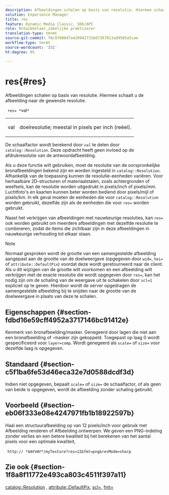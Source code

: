 ```yaml
---
description: Afbeeldingen schalen op basis van resolutie. Hiermee schaalt u de afbeelding naar de gewenste resolutie.
solution: Experience Manager
title: res
feature: Dynamic Media Classic, SDK/API
role: Ontwikkelaar,zakelijke praktiserer
translation-type: tm+mt
source-git-commit: f6c97606d7a4209427316d7367013ad9585a5cae
workflow-type: tm+mt
source-wordcount: '331'
ht-degree: 0%

---
```



# res{#res}

Afbeeldingen schalen op basis van resolutie. Hiermee schaalt u de afbeelding naar de gewenste resolutie.

` res= *`val`*`

<table id="simpletable_E69F3709266749C4A165C90FF18FF5AA"> 
 <tr class="strow"> 
  <td class="stentry"> <p> <span class="varname"> val  </span> </p> </td> 
  <td class="stentry"> <p>doelresolutie; meestal in pixels per inch (reëel). </p> </td> 
 </tr> 
</table>

De schaalfactor wordt berekend door *`val`* te delen door `catalog::Resolution`. Deze opdracht heeft geen invloed op de afdrukresolutie van de antwoordafbeelding.

Als u deze functie wilt gebruiken, moet de resolutie van de oorspronkelijke bronafbeeldingen bekend zijn en worden ingesteld in `catalog::Resolution`. Afhankelijk van de toepassing kunnen de resolutie-eenheden variëren. Voor herhaalbare 2D-structuren of materiaalstalen, zoals achtergronden of weefsels, kan de resolutie worden uitgedrukt in pixels/inch of pixels/mm. Luchtfoto&#39;s en kaarten kunnen beter worden bediend door pixels/mijl of pixels/km. In elk geval moeten de eenheden die voor `catalog::Resolution` worden gebruikt, dezelfde zijn als de eenheden die voor `res=` worden gebruikt.

Naast het verkrijgen van afbeeldingen met nauwkeurige resoluties, kan `res=` ook worden gebruikt om meerdere afbeeldingen met dezelfde resolutie te combineren, zodat de items die zichtbaar zijn in deze afbeeldingen in nauwkeurige verhouding tot elkaar staan.

>[!NOTE]
>
>Normaal gesproken wordt de grootte van een samengestelde afbeelding aangepast aan de grootte van de doelweergave (opgegeven door `wid=`, `hei=` of `attribute::DefaultPix`) voordat deze wordt geretourneerd naar de client. Als u dit wijzigen van de grootte wilt voorkomen en een afbeelding wilt verkrijgen met de exacte resolutie die wordt opgegeven door `res=`, kan het nodig zijn om de schaling van de weergave uit te schakelen door `scl=1` expliciet op te geven. Hierdoor wordt de server opgedragen de samengestelde afbeelding bij te snijden naar de grootte van de doelweergave in plaats van deze te schalen.

## Eigenschappen {#section-fdbd16e59cff4952a3717146bc91412e}

Kenmerk van bronafbeelding/masker. Genegeerd door lagen die niet aan een bronafbeelding of -masker zijn gekoppeld. Toegepast op laag 0 wordt gespecificeerd voor `layer=comp`. Wordt genegeerd als `scale=` of `size=` voor dezelfde laag is opgegeven.

## Standaard {#section-c5f1ba6fe53d46eca32e7d0588dcdf3d}

Indien niet opgegeven, bepaalt `scale=` of `size=` de schaalfactor, of als geen van beide is opgegeven, wordt de afbeelding zonder schaling gebruikt.

## Voorbeeld {#section-eb06f333e08e4247971fb1b18922597b}

Haal een structuurafbeelding op van 12 pixels/inch voor gebruik met Afbeelding renderen of Afbeelding ontwerpen. We geven een PNG-indeling zonder verlies en een betere kwaliteit bij het berekenen van het aantal pixels voor een optimale kwaliteit,

` http:// *`server`*/myTexture?res=12&fmt=png&resMode=sharp`

## Zie ook {#section-1f8a8f11772e493ca803c4511f397a11}

[catalog::Resolution](../../../../../is-api/image-catalog/image-serving-api-ref/c-image-catalog-reference/c-image-svg-data-reference/c-image-data-reference/r-resolution-cat.md#reference-de489f5f36b64bd0831749546f8728e1) ,  [attribute::DefaultPix](../../../../../is-api/image-catalog/image-serving-api-ref/c-image-catalog-reference/c-attributes-reference/r-defaultpix.md#reference-996b2c22b30f4fd9b970c84063306df1),  [scl=](../../../../../is-api/http-ref/image-serving-api-ref/c-http-protocol-reference/c-command-reference/r-scl.md#reference-b2a74e493d0d407e98fe350551ba3fcc),  [fmt=](../../../../../is-api/http-ref/image-serving-api-ref/c-http-protocol-reference/c-command-reference/r-is-http-fmt.md#reference-cdf10043423b45ba9fe15157fb3ae37a)
